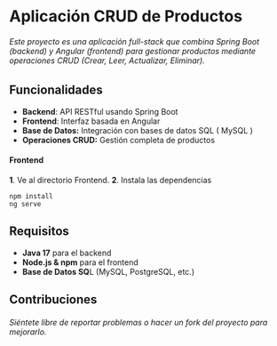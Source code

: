 # **Aplicación CRUD de Productos**

###### Este proyecto es una aplicación full-stack que combina Spring Boot (backend) y Angular (frontend) para gestionar productos mediante operaciones CRUD (Crear, Leer, Actualizar, Eliminar).

##  Funcionalidades

- **Backend**: API RESTful usando Spring Boot
- **Frontend**: Interfaz basada en Angular
- **Base de Datos:** Integración con bases de datos SQL ( MySQL )
- **Operaciones CRUD:** Gestión completa de productos

	
#### Frontend
**1**. Ve al directorio Frontend.
**2**. Instala las dependencias


    npm install
    ng serve
    
## Requisitos
- **Java 17** para el backend
- **Node.js & npm** para el frontend
- **Base de Datos SQ**L (MySQL, PostgreSQL, etc.)

## Contribuciones
###### Siéntete libre de reportar problemas o hacer un fork del proyecto para mejorarlo.
